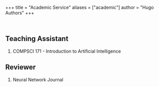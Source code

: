 +++
title = "Academic Service"
aliases = ["academic"]
author = "Hugo Authors"
+++

<br>

## Teaching Assistant

1. COMPSCI 171 - Introduction to Artificial Intelligence 


## Reviewer

1. Neural Network Journal
